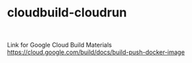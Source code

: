# cloudbuild-cloudrun

<br>

Link for Google Cloud Build Materials 
<br>
https://cloud.google.com/build/docs/build-push-docker-image
